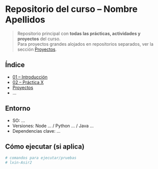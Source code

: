 # Repositorio del curso – Nombre Apellidos

> Repositorio principal con **todas las prácticas, actividades y proyectos** del curso.  
> Para proyectos grandes alojados en repositorios separados, ver la sección [Proyectos](#proyectos).

## Índice
- [01 – Introducción](./01-introduccion/README.md)
- [02 – Práctica X](./02-practica-X/README.md)
- [Proyectos](./proyectos/README.md)
- …

## Entorno
- SO: …
- Versiones: Node … / Python … / Java …
- Dependencias clave: …

## Cómo ejecutar (si aplica)
```bash
# comandos para ejecutar/pruebas
# lxin-Asir2
